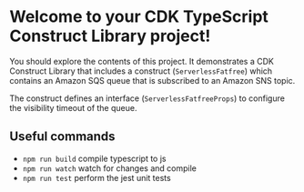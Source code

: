# Welcome to your CDK TypeScript Construct Library project!

You should explore the contents of this project. It demonstrates a CDK Construct Library that includes a construct (`ServerlessFatfree`)
which contains an Amazon SQS queue that is subscribed to an Amazon SNS topic.

The construct defines an interface (`ServerlessFatfreeProps`) to configure the visibility timeout of the queue.

## Useful commands

 * `npm run build`   compile typescript to js
 * `npm run watch`   watch for changes and compile
 * `npm run test`    perform the jest unit tests